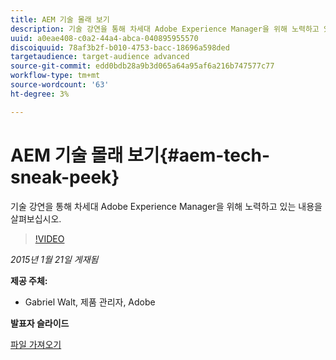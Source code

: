 ```yaml
---
title: AEM 기술 몰래 보기
description: 기술 강연을 통해 차세대 Adobe Experience Manager을 위해 노력하고 있는 내용을 살펴보십시오.
uuid: a0eae408-c0a2-44a4-abca-040895955570
discoiquuid: 78af3b2f-b010-4753-bacc-18696a598ded
targetaudience: target-audience advanced
source-git-commit: edd0bdb28a9b3d065a64a95af6a216b747577c77
workflow-type: tm+mt
source-wordcount: '63'
ht-degree: 3%

---
```


# AEM 기술 몰래 보기{#aem-tech-sneak-peek}

기술 강연을 통해 차세대 Adobe Experience Manager을 위해 노력하고 있는 내용을 살펴보십시오.

>[!VIDEO](https://video.tv.adobe.com/v/19384/?quality=9)

*2015년 1월 21일 게재됨*

**제공 주체:**

* Gabriel Walt, 제품 관리자, Adobe

**발표자 슬라이드**

[파일 가져오기](assets/aem-technical-sneak-peek.pdf)
<!--
[Get back to the Overview](https://helpx.adobe.com/experience-manager/kt/eseminars/gems/aem-index.html)
-->
